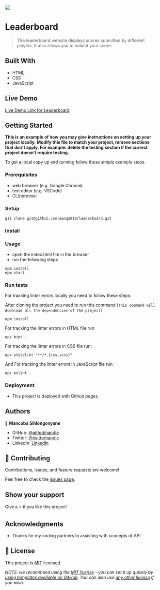 ![](https://img.shields.io/badge/Microverse-blueviolet)

# Leaderboard

> The leaderboard website displays scores submitted by different players. It also allows you to submit your score.

## Built With

- HTML
- CSS
- JavaScript

## Live Demo

[Live Demo Link for Leaderboard](https://mancobasihlongonyane.me/leaderboard/)


## Getting Started

**This is an example of how you may give instructions on setting up your project locally.**
**Modify this file to match your project, remove sections that don't apply. For example: delete the testing section if the currect project doesn't require testing.**


To get a local copy up and running follow these simple example steps.

### Prerequisites
* web browser (e.g. Google Chrome)
* text editor (e.g. VSCode)
* CLI/terminal

### Setup

```
git clone git@github.com:manq2010/leaderboard.git
```

### Install

### Usage

* open the index.html file in the browser
* run the following steps

```
npm install
npm start
```

### Run tests

For tracking linter errors locally you need to follow these steps:

After cloning the project you need to run this command (`This command will download all the dependencies of the project`)

```
npm install
```

For tracking the linter errors in HTML file run:

```
npx hint .
```
For tracking the linter errors in CSS file run:
```
npx stylelint "**/*.{css,scss}"
```

And For tracking the linter errors in JavaScript file run:
```
npx eslint .
```

### Deployment

* This project is deployed with Github pages.

## Authors

👤 **Mancoba Sihlongonyane**

- GitHub: [@githubhandle](https://github.com/manq2010/)
- Twitter: [@twitterhandle](https://twitter.com/mancoba_c/)
- LinkedIn: [LinkedIn](https://linkedin.com/in/mancobasihlongonyane/)

## 🤝 Contributing

Contributions, issues, and feature requests are welcome!

Feel free to check the [issues page](../../issues/).

## Show your support

Give a ⭐️ if you like this project!

## Acknowledgments

- Thanks for my coding partners to assisting with concepts of API

## 📝 License

This project is [MIT](./MIT.md) licensed.

_NOTE: we recommend using the [MIT license](https://choosealicense.com/licenses/mit/) - you can set it up quickly by [using templates available on GitHub](https://docs.github.com/en/communities/setting-up-your-project-for-healthy-contributions/adding-a-license-to-a-repository). You can also use [any other license](https://choosealicense.com/licenses/) if you wish._
